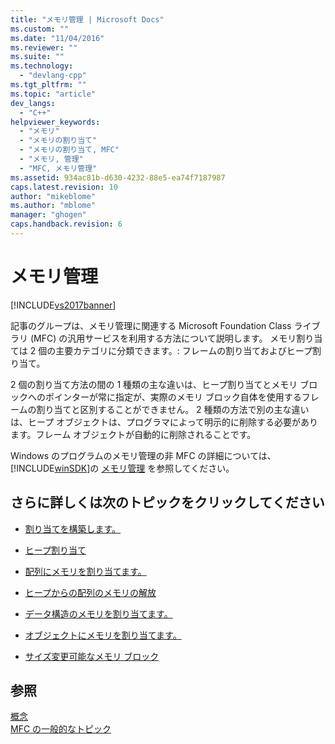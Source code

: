 ```yaml
---
title: "メモリ管理 | Microsoft Docs"
ms.custom: ""
ms.date: "11/04/2016"
ms.reviewer: ""
ms.suite: ""
ms.technology: 
  - "devlang-cpp"
ms.tgt_pltfrm: ""
ms.topic: "article"
dev_langs: 
  - "C++"
helpviewer_keywords: 
  - "メモリ"
  - "メモリの割り当て"
  - "メモリの割り当て, MFC"
  - "メモリ, 管理"
  - "MFC, メモリ管理"
ms.assetid: 934ac81b-d630-4232-88e5-ea74f7187987
caps.latest.revision: 10
author: "mikeblome"
ms.author: "mblome"
manager: "ghogen"
caps.handback.revision: 6
---
```

# メモリ管理
[!INCLUDE[vs2017banner](../assembler/inline/includes/vs2017banner.md)]

記事のグループは、メモリ管理に関連する Microsoft Foundation Class ライブラリ \(MFC\) の汎用サービスを利用する方法について説明します。  メモリ割り当ては 2 個の主要カテゴリに分類できます。: フレームの割り当ておよびヒープ割り当て。  
  
 2 個の割り当て方法の間の 1 種類の主な違いは、ヒープ割り当てとメモリ ブロックへのポインターが常に指定が、実際のメモリ ブロック自体を使用するフレームの割り当てと区別することができません。  2 種類の方法で別の主な違いは、ヒープ オブジェクトは、プログラマによって明示的に削除する必要があります。フレーム オブジェクトが自動的に削除されることです。  
  
 Windows のプログラムのメモリ管理の非 MFC の詳細については、[!INCLUDE[winSDK](../atl/includes/winsdk_md.md)]の [メモリ管理](http://msdn.microsoft.com/library/windows/desktop/aa366779) を参照してください。  
  
## さらに詳しくは次のトピックをクリックしてください  
  
-   [割り当てを構築します。](../mfc/memory-management-frame-allocation.md)  
  
-   [ヒープ割り当て](../mfc/memory-management-heap-allocation.md)  
  
-   [配列にメモリを割り当てます。](../mfc/memory-management-examples.md)  
  
-   [ヒープからの配列のメモリの解放](../mfc/memory-management-examples.md)  
  
-   [データ構造のメモリを割り当てます。](../mfc/memory-management-examples.md)  
  
-   [オブジェクトにメモリを割り当てます。](../mfc/memory-management-examples.md)  
  
-   [サイズ変更可能なメモリ ブロック](../mfc/memory-management-resizable-memory-blocks.md)  
  
## 参照  
 [概念](../mfc/mfc-concepts.md)   
 [MFC の一般的なトピック](../mfc/general-mfc-topics.md)